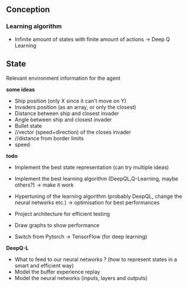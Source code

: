## Conception


### Learning algorithm
- Infinite amount of states with finite amount of actions -> Deep Q Learning


## State 
Relevant environment information for the agent

__some ideas__
- Ship position (only X since it can't move on Y)
- Invaders position (as an array, or only the closest)
- Distance between ship and closest invader
- Angle between ship and closest invader
- Bullet state
- //vector (speed+direction) of the closes invader
- //distance from border limits
- speed

__todo__

- Implement the best state representation (can try multiple ideas)
- Implement the best learning algorithm (DeepQL,Q-Learning, maybe others?) -> make it work
- Hypertuning of the learning algorithm (probably DeepQL, change the neural networks etc.) -> optimisation for best performances
- Project architecture for efficient testing
- Draw graphs to show performance

- Switch from Pytorch  -> TensorFlow (for deep learning)


**DeepQ-L**
- What to feed to our neural networks ? (how to represent states in a smart and efficient way)
- Model the buffer experience replay
- Model the neural networks (inputs, layers and outputs)

